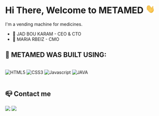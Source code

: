 <h1>Hi There, Welcome to METAMED <img src="https://raw.githubusercontent.com/ABSphreak/ABSphreak/master/gifs/Hi.gif" width="30px"></h1>

I'm a vending machine for medicines.

- 🚀 JAD BOU KARAM - CEO & CTO 
- 🤔 MARIA RBEIZ - CMO 


<div>
  <h2>🧰 METAMED WAS BUILT USING:</h2><br>
    <img src="https://img.shields.io/static/v1?label=&message=HTML5&color=%23E34F26&style=for-the-badge&logo=html5&logoColor=whitesmoke" alt="HTML5">
    <img src="https://img.shields.io/static/v1?label=&message=CSS3&color=%231572B6&style=for-the-badge&logo=css3&logoColor=whitesmoke" alt="CSS3">
    <img src="https://img.shields.io/static/v1?label=&message=Javascript&color=%23F7DF1E&style=for-the-badge&logo=javascript&logoColor=grey" alt="Javascript"> 
    <img src="https://img.shields.io/static/v1?label=&message=JAVA&color=orange&style=for-the-badge&logo=JAVA&logoColor=whitesmoke" alt="JAVA">
    <br><br>
</div>


<h2>📪 Contact me</h2>
<p>
  <a href="mailto:metamed.lb@gmail.com" target="_blank"><img height="28" src = "https://img.shields.io/badge/email-8B89CC?&style=for-the-badge&logo=protonmail&logoColor=white"></a>
  <a href="https://www.instagram.com/metamed.lb/" target="_blank"> <img height="28" src = "https://img.shields.io/badge/-Instagram-0e76a8?style=for-the-badge&logo=Instagram&logoColor=white"></a>
</p> 
